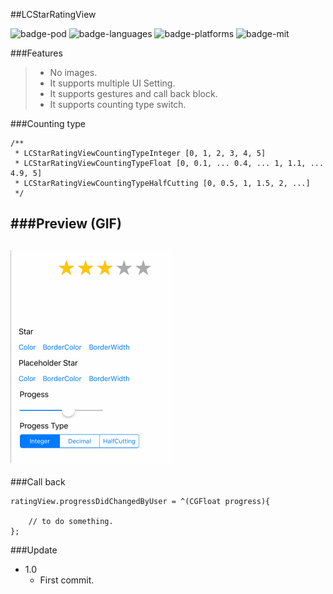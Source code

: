 ##LCStarRatingView 

![badge-pod] ![badge-languages] ![badge-platforms] ![badge-mit]

###Features
> * No images.
> * It supports multiple UI Setting.
> * It supports gestures and call back block.
> * It supports counting type switch.

###Counting type
```objc
/**
 * LCStarRatingViewCountingTypeInteger [0, 1, 2, 3, 4, 5]
 * LCStarRatingViewCountingTypeFloat [0, 0.1, ... 0.4, ... 1, 1.1, ... 4.9, 5]
 * LCStarRatingViewCountingTypeHalfCutting [0, 0.5, 1, 1.5, 2, ...]
 */
```

###Preview (GIF)
-
![image](https://github.com/titman/Pictures-of-the-warehouse/blob/master/LCStarRatingView1.gif?raw=false)
-

###Call back

```objc
ratingView.progressDidChangedByUser = ^(CGFloat progress){
        
    // to do something.
};
```

###Update

 - 1.0
    * First commit.


[badge-platforms]: https://img.shields.io/badge/platforms-iOS-lightgrey.svg
[badge-pod]: https://img.shields.io/cocoapods/v/LCPhotoBrowser.svg?label=version
[badge-languages]: https://img.shields.io/badge/languages-ObjC-orange.svg
[badge-mit]: https://img.shields.io/badge/license-MIT-blue.svg
